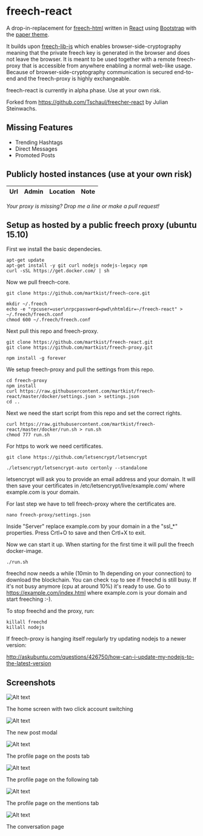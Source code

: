 # freech-react
A drop-in-replacement for [freech-html](https://github.com/martkist/freech-html) written in [React](https://facebook.github.io/react/) using [Bootstrap](http://getbootstrap.com/) with the [paper theme](https://bootswatch.com/paper/).

It builds upon [freech-lib-js](https://github.com/martkist/freech-lib-js) which enables browser-side-cryptography meaning that the private freech key is generated in the browser and does not leave the browser. It is meant to be used together with a remote freech-proxy that is accessible from anywhere enabling a normal web-like usage. Because of browser-side-cryptography communication is secured end-to-end and the freech-proxy is highly exchangeable. 

freech-react is currently in alpha phase. Use at your own risk.

Forked from https://github.com/Tschaul/freecher-react by Julian Steinwachs.

## Missing Features			

* Trending Hashtags
* Direct Messages
* Promoted Posts


## Publicly hosted instances (use at your own risk)

Url | Admin | Location | Note 
----- | ----- | ----- | ------

*Your proxy is missing? Drop me a line or make a pull request!*

## Setup as hosted by a public freech proxy (ubuntu 15.10)

First we install the basic dependecies.

```
apt-get update
apt-get install -y git curl nodejs nodejs-legacy npm
curl -sSL https://get.docker.com/ | sh
```

Now we pull freech-core.

```
git clone https://github.com/martkist/freech-core.git

mkdir ~/.freech
echo -e "rpcuser=user\nrpcpassword=pwd\nhtmldir=~/freech-react" > ~/.freech/freech.conf
chmod 600 ~/.freech/freech.conf
```

Next pull this repo and freech-proxy.

```
git clone https://github.com/martkist/freech-react.git
git clone https://github.com/martkist/freech-proxy.git

npm install -g forever
```

We setup freech-proxy and pull the settings from this repo.

```
cd freech-proxy
npm install
curl https://raw.githubusercontent.com/martkist/freech-react/master/docker/settings.json > settings.json
cd ..
```

Next we need the start script from this repo and set the correct rights.

```
curl https://raw.githubusercontent.com/martkist/freech-react/master/docker/run.sh > run.sh
chmod 777 run.sh 
```

For https to work we need certificates.

```
git clone https://github.com/letsencrypt/letsencrypt

./letsencrypt/letsencrypt-auto certonly --standalone
```

letsencrypt will ask you to provide an email address and your domain. It will then save your certificates in /etc/letsencrypt/live/example.com/ where example.com is your domain.

For last step we have to tell freech-proxy where the certificates are.

```
nano freech-proxy/settings.json 
```

Inside "Server" replace example.com by your domain in a the "ssl_*" properties. Press Crtl+O to save and then Crtl+X to exit.

Now we can start it up. When starting for the first time it will pull the freech docker-image.

```
./run.sh
```

freechd now needs a while (10min to 1h depending on your connection) to download the blockchain. You can check `top` to see if freechd is still busy. If it's not busy anymore (cpu at around 10%) it's ready to use. Go to https://example.com/index.html where example.com is your domain and start freeching :-).

To stop freechd and the proxy, run:

```
killall freechd
killall nodejs
```

If freech-proxy is hanging itself regularly try updating nodejs to a newer version:

http://askubuntu.com/questions/426750/how-can-i-update-my-nodejs-to-the-latest-version

## Screenshots

![Alt text](/screenshots/home.png?raw=true "Home")

The home screen with two click account switching

![Alt text](/screenshots/post.png?raw=true "New Post Modal")

The new post modal

![Alt text](/screenshots/profile.png?raw=true "Profile")

The profile page on the posts tab

![Alt text](/screenshots/following.png?raw=true "Following")

The profile page on the following tab

![Alt text](/screenshots/mentions.png?raw=true "Mentions")

The profile page on the mentions tab

![Alt text](/screenshots/conversation.png?raw=true "Conversation")

The conversation page
